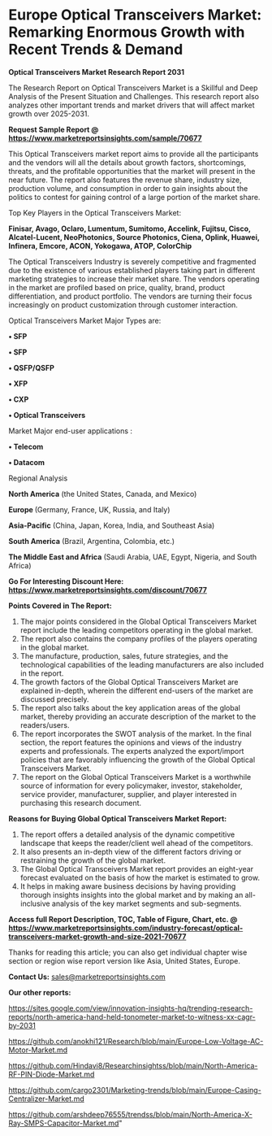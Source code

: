 # Europe Optical Transceivers Market: Remarking Enormous Growth with Recent Trends & Demand

<strong>Optical Transceivers Market Research Report 2031</strong>

The Research Report on Optical Transceivers Market is a Skillful and Deep Analysis of the Present Situation and Challenges. This research report also analyzes other important trends and market drivers that will affect market growth over 2025-2031.

<strong>Request Sample Report @ <a href=https://www.marketreportsinsights.com/sample/70677>https://www.marketreportsinsights.com/sample/70677</a></strong>

This Optical Transceivers market report aims to provide all the participants and the vendors will all the details about growth factors, shortcomings, threats, and the profitable opportunities that the market will present in the near future. The report also features the revenue share, industry size, production volume, and consumption in order to gain insights about the politics to contest for gaining control of a large portion of the market share.

Top Key Players in the Optical Transceivers Market:

<strong>Finisar, Avago, Oclaro, Lumentum, Sumitomo, Accelink, Fujitsu, Cisco, Alcatel-Lucent, NeoPhotonics, Source Photonics, Ciena, Oplink, Huawei, Infinera, Emcore, ACON, Yokogawa, ATOP, ColorChip</strong>

The Optical Transceivers Industry is severely competitive and fragmented due to the existence of various established players taking part in different marketing strategies to increase their market share. The vendors operating in the market are profiled based on price, quality, brand, product differentiation, and product portfolio. The vendors are turning their focus increasingly on product customization through customer interaction.

Optical Transceivers Market Major Types are:

<strong>• SFP

• SFP

• QSFP/QSFP

• XFP

• CXP

• Optical Transceivers</strong>

Market Major end-user applications :

<strong>• Telecom

• Datacom</strong>

Regional Analysis

</u><strong><b>North America</b></strong> (the United States, Canada, and Mexico)

<strong><b>Europe </b></strong>(Germany, France, UK, Russia, and Italy)

<strong><b>Asia-Pacific</b></strong> (China, Japan, Korea, India, and Southeast Asia)

<strong><b>South America</b></strong> (Brazil, Argentina, Colombia, etc.)

<strong><b>The Middle East and Africa</b></strong> (Saudi Arabia, UAE, Egypt, Nigeria, and South Africa)

<strong>Go For Interesting Discount Here: <a href=https://www.marketreportsinsights.com/discount/70677>https://www.marketreportsinsights.com/discount/70677</a></strong>

<strong>Points Covered in The Report:</strong>
<ol>
  <li>The major points considered in the Global Optical Transceivers Market report include the leading competitors operating in the global market.</li>
  <li>The report also contains the company profiles of the players operating in the global market.</li>
  <li>The manufacture, production, sales, future strategies, and the technological capabilities of the leading manufacturers are also included in the report.</li>
  <li>The growth factors of the Global Optical Transceivers Market are explained in-depth, wherein the different end-users of the market are discussed precisely.</li>
  <li>The report also talks about the key application areas of the global market, thereby providing an accurate description of the market to the readers/users.</li>
  <li>The report incorporates the SWOT analysis of the market. In the final section, the report features the opinions and views of the industry experts and professionals. The experts analyzed the export/import policies that are favorably influencing the growth of the Global Optical Transceivers Market.</li>
  <li>The report on the Global Optical Transceivers Market is a worthwhile source of information for every policymaker, investor, stakeholder, service provider, manufacturer, supplier, and player interested in purchasing this research document.</li>
</ol>
<strong>Reasons for Buying Global Optical Transceivers Market Report:</strong>

<ol>
  <li>The report offers a detailed analysis of the dynamic competitive landscape that keeps the reader/client well ahead of the competitors.</li>
  <li>It also presents an in-depth view of the different factors driving or restraining the growth of the global market.</li>
  <li>The Global Optical Transceivers Market report provides an eight-year forecast evaluated on the basis of how the market is estimated to grow.</li>
  <li>It helps in making aware business decisions by having providing thorough insights insights into the global market and by making an all-inclusive analysis of the key market segments and sub-segments.</li>
</ol>
<strong>Access full Report Description, TOC, Table of Figure, Chart, etc. @ <a href=https://www.marketreportsinsights.com/industry-forecast/optical-transceivers-market-growth-and-size-2021-70677>https://www.marketreportsinsights.com/industry-forecast/optical-transceivers-market-growth-and-size-2021-70677</a></strong>


Thanks for reading this article; you can also get individual chapter wise section or region wise report version like Asia, United States, Europe.

<strong>Contact Us:</strong>
sales@marketreportsinsights.com

<strong>Our other reports:</strong>

<a href=https://sites.google.com/view/innovation-insights-hq/trending-research-reports/north-america-hand-held-tonometer-market-to-witness-xx-cagr-by-2031>https://sites.google.com/view/innovation-insights-hq/trending-research-reports/north-america-hand-held-tonometer-market-to-witness-xx-cagr-by-2031</a>

<a href=https://github.com/anokhi121/Research/blob/main/Europe-Low-Voltage-AC-Motor-Market.md>https://github.com/anokhi121/Research/blob/main/Europe-Low-Voltage-AC-Motor-Market.md</a>

<a href=https://github.com/Hindavi8/Researchinsightss/blob/main/North-America-RF-PIN-Diode-Market.md>https://github.com/Hindavi8/Researchinsightss/blob/main/North-America-RF-PIN-Diode-Market.md</a>

<a href=https://github.com/cargo2301/Marketing-trends/blob/main/Europe-Casing-Centralizer-Market.md>https://github.com/cargo2301/Marketing-trends/blob/main/Europe-Casing-Centralizer-Market.md</a>

<a href=https://github.com/arshdeep76555/trendss/blob/main/North-America-X-Ray-SMPS-Capacitor-Market.md>https://github.com/arshdeep76555/trendss/blob/main/North-America-X-Ray-SMPS-Capacitor-Market.md</a>"
